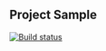 ## Project Sample  
[![Build status](https://ci.appveyor.com/api/projects/status/w93bbvad6utb6ehl?svg=true)](https://ci.appveyor.com/project/Ekaterina-Isabel/2-appveyor-pi3i8)
